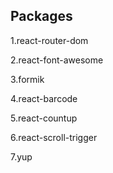 Packages
--------
1.react-router-dom

2.react-font-awesome

3.formik

4.react-barcode

5.react-countup

6.react-scroll-trigger

7.yup
